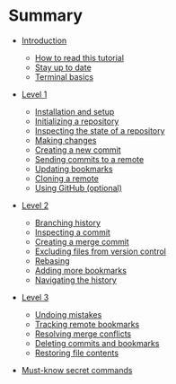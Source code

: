 # Summary

- [Introduction](./introduction.md)
  - [How to read this tutorial](./structure.md)
  - [Stay up to date](./watch_releases.md)
  - [Terminal basics](./terminal_basics.md)

- [Level 1](./level_1.md)

  - [Installation and setup](./install.md)
  - [Initializing a repository](./initialize.md)
  - [Inspecting the state of a repository](./log.md)
  - [Making changes](./make_changes.md)
  - [Creating a new commit](./commit.md)
  - [Sending commits to a remote](./remote.md)
  - [Updating bookmarks](./update_bookmark.md)
  - [Cloning a remote](./clone.md)
  - [Using GitHub (optional)](./github.md)

- [Level 2](./level_2.md)

  - [Branching history](./branch.md)
  - [Inspecting a commit](./show.md)
  - [Creating a merge commit](./merge.md)
  - [Excluding files from version control](./ignore.md)
  - [Rebasing](./rebase.md)
  - [Adding more bookmarks](./more_bookmarks.md)
  - [Navigating the history](./navigate.md)

- [Level 3](./level_3.md)

  - [Undoing mistakes](./undo.md)
  - [Tracking remote bookmarks](./track.md)
  - [Resolving merge conflicts](./conflict.md)
  - [Deleting commits and bookmarks](./abandon.md)
  - [Restoring file contents](./restore.md)

- [Must-know secret commands](./to_be_continued.md)

<!-- - [History rewriting]() -->

<!-- - [edit & squash]() -->
<!-- - [describe]() -->
<!-- - [advanced rebase]() -->
<!-- - [restore from anywhere]() -->
<!-- - [Cascading conflicts while rebasing]() -->

<!-- - [Mastery]() -->
<!-- everything else a Jujutsu expert should know -->

<!-- - [absorb]() -->
<!-- - [megamerge]() -->
<!-- - [configuration (aliases (tug))]() -->
<!-- - [revsets]() -->
<!-- - [templates (extract infos for scripts)]() -->
<!-- - [VCS theory: what even is a commit]() -->

<!-- - [Situational topics]() -->

<!-- - [tags]() -->
<!-- - [submodules]() -->
<!-- - [workspaces]() -->
<!-- - [sparse]() -->
<!-- - [jj fix]() -->
<!-- - [evolog]() -->
<!-- - [jj revert]() -->
<!-- - [git bisect]() -->
